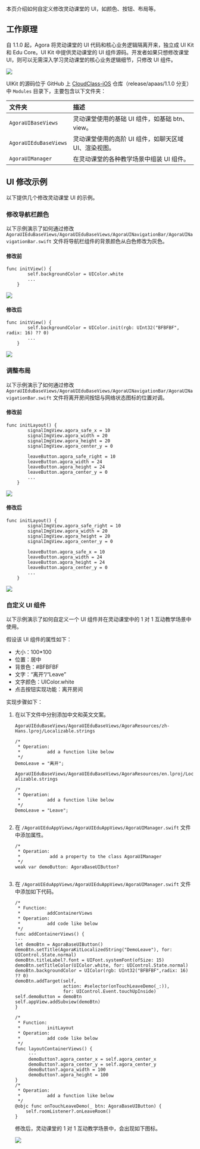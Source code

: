 本页介绍如何自定义修改灵动课堂的 UI，如颜色、按钮、布局等。

## 工作原理

自 1.1.0 起，Agora 将灵动课堂的 UI 代码和核心业务逻辑隔离开来，独立成 UI Kit 和 Edu Core。UI Kit 中提供灵动课堂的 UI 组件源码。开发者如果只想修改课堂 UI，则可以无需深入学习灵动课堂的核心业务逻辑细节，只修改 UI 组件。

![](https://web-cdn.agora.io/docs-files/1619169594360)

UIKit 的源码位于 GitHub 上 [CloudClass-iOS](https://github.com/AgoraIO-Community/CloudClass-iOS) 仓库（release/apaas/1.1.0 分支）中 `Modules` 目录下，主要包含以下文件夹：

| 文件夹                | 描述                                                  |
| :-------------------- | :---------------------------------------------------- |
| `AgoraUIBaseViews`    | 灵动课堂使用的基础 UI 组件，如基础 btn、view。        |
| `AgoraUIEduBaseViews` | 灵动课堂使用的高阶 UI 组件，如聊天区域 UI、渲染视图。 |
| `AgoraUIManager`      | 在灵动课堂的各种教学场景中组装 UI 组件。              |

## UI 修改示例

以下提供几个修改灵动课堂 UI 的示例。

### 修改导航栏颜色

以下示例演示了如何通过修改 `AgoraUIEduBaseViews/AgoraUIEduBaseViews/AgoraUINavigationBar/AgoraUINavigationBar.swift` 文件将导航栏组件的背景颜色从白色修改为灰色。

#### 修改前

```
func initView() {
        self.backgroundColor = UIColor.white
        ...
    }
```

![](https://web-cdn.agora.io/docs-files/1619169606618)

#### 修改后

```
func initView() {
        self.backgroundColor = UIColor.init(rgb: UInt32("BFBFBF", radix: 16) ?? 0)
        ...
    }
```

![](https://web-cdn.agora.io/docs-files/1619169615790)

### 调整布局

以下示例演示了如何通过修改 `AgoraUIEduBaseViews/AgoraUIEduBaseViews/AgoraUINavigationBar/AgoraUINavigationBar.swift` 文件将离开房间按钮与网络状态图标的位置对调。

#### 修改前

```
func initLayout() {
        signalImgView.agora_safe_x = 10
        signalImgView.agora_width = 20
        signalImgView.agora_height = 20
        signalImgView.agora_center_y = 0
         
        leaveButton.agora_safe_right = 10
        leaveButton.agora_width = 24
        leaveButton.agora_height = 24
        leaveButton.agora_center_y = 0
        ...
    }
```

![](https://web-cdn.agora.io/docs-files/1619169626442)

#### 修改后

```
func initLayout() {
        signalImgView.agora_safe_right = 10
        signalImgView.agora_width = 20
        signalImgView.agora_height = 20
        signalImgView.agora_center_y = 0
         
        leaveButton.agora_safe_x = 10
        leaveButton.agora_width = 24
        leaveButton.agora_height = 24
        leaveButton.agora_center_y = 0
        ...
    }
```

![](https://web-cdn.agora.io/docs-files/1619169635097)

### 自定义 UI 组件

以下示例演示了如何自定义一个 UI 组件并在灵动课堂中的 1 对 1 互动教学场景中使用。

 假设该 UI 组件的属性如下：

- 大小：100*100
- 位置：居中
- 背景色：#BFBFBF
- 文字：“离开”/“Leave”
- 文字颜色：UIColor.white
- 点击按钮实现功能：离开房间

实现步骤如下：

1. 在以下文件中分别添加中文和英文文案。

   `AgoraUIEduBaseViews/AgoraUIEduBaseViews/AgoraResources/zh-Hans.lproj/Localizable.strings`

   ```
   /*
    * Operation:
    *          add a function like below
    */
   DemoLeave = "离开";
   ```
   `AgoraUIEduBaseViews/AgoraUIEduBaseViews/AgoraResources/en.lproj/Localizable.strings`

   ```
   /*
    * Operation:
    *          add a function like below
    */
   DemoLeave = "Leave";
   ```


   ```
   
   ```

2. 在 `/AgoraUIEduAppViews/AgoraUIEduAppViews/AgoraUIManager.swift` 文件中添加属性。

   ```
   /*
    * Operation:
    *           add a property to the class AgoraUIManager
    */
   weak var demoButton: AgoraBaseUIButton?
   ```

   ```
   
   ```

3. 在 `/AgoraUIEduAppViews/AgoraUIEduAppViews/AgoraUIManager.swift` 文件中添加如下代码。

   ```
   /*
    * Function:
    *          addContainerViews
    * Operation:
    *          add code like below
    */
   func addContainerViews() {
   ···
   let demoBtn = AgoraBaseUIButton()
   demoBtn.setTitle(AgoraKitLocalizedString("DemoLeave"), for: UIControl.State.normal)
   demoBtn.titleLabel?.font = UIFont.systemFont(ofSize: 15)
   demoBtn.setTitleColor(UIColor.white, for: UIControl.State.normal)
   demoBtn.backgroundColor = UIColor(rgb: UInt32("BFBFBF",radix: 16) ?? 0)
   demoBtn.addTarget(self,
                     action: #selector(onTouchLeaveDemo(_:)),
                     for: UIControl.Event.touchUpInside)
   self.demoButton = demoBtn
   self.appView.addSubview(demoBtn)
   }
 
   /*
    * Function:
    *          initLayout
    * Operation:
    *          add code like below
    */
   func layoutContainerViews() {
        ···
        demoButton?.agora_center_x = self.agora_center_x
        demoButton?.agora_center_y = self.agora_center_y
        demoButton?.agora_width = 100
        demoButton?.agora_height = 100
   }
   /*
    * Operation:
    *          add a function like below
    */
   @objc func onTouchLeaveDemo(_ btn: AgoraBaseUIButton) {
       self.roomListener?.onLeaveRoom()
   }
   ```

   修改后，灵动课堂的 1 对 1 互动教学场景中，会出现如下图标。

   ![](https://web-cdn.agora.io/docs-files/1619169646534)